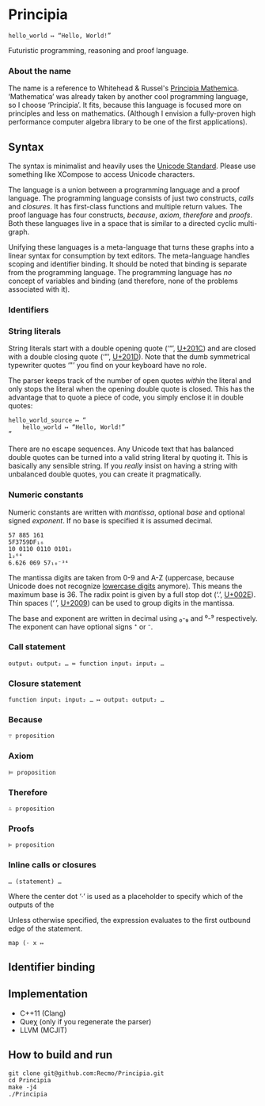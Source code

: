 Principia
=========

	hello_world ↦ “Hello, World!”

Futuristic programming, reasoning and proof language.

### About the name
The name is a reference to Whitehead & Russel's [Principia Mathemica](https://en.wikipedia.org/wiki/Principia_Mathematica). ‘Mathematica’ was already taken by another cool programming language, so I choose ‘Principia’. It fits, because this language is focused more on principles and less on mathematics. (Although I envision a fully-proven high performance computer algebra library to be one of the first applications).

Syntax
------

The syntax is minimalist and heavily uses the [Unicode Standard](http://www.unicode.org/versions/Unicode6.2.0/). Please use something like XCompose to access Unicode characters.

The language is a union between a programming language and a proof language. The programming language consists of just two constructs, *calls* and *closures*. It has first-class functions and multiple return values. The proof language has four constructs, *because*, *axiom*, *therefore* and *proofs*. Both these languages live in a space that is similar to a directed cyclic multi-graph.

Unifying these languages is a meta-language that turns these graphs into a linear syntax for consumption by text editors. The meta-language handles scoping and identifier binding. It should be noted that binding is separate from the programming language. The programming language has *no* concept of variables and binding (and therefore, none of the problems associated with it).

### Identifiers


### String literals
String literals start with a double opening quote (‘“’, [U+201C](http://www.fileformat.info/info/unicode/char/2009/index.htm)) and are closed with a double closing quote (‘”’,  [U+201D](http://www.fileformat.info/info/unicode/char/2009/index.htm)). Note that the dumb symmetrical typewriter quotes ‘"’ you find on your keyboard have no role.

The parser keeps track of the number of open quotes *within* the literal and only stops the literal when the opening double quote is closed. This has the advantage that to quote a piece of code, you simply enclose it in double quotes:

	hello_world_source ↦ “
		hello_world ↦ “Hello, World!”
	”

There are no escape sequences. Any Unicode text that has balanced double quotes can be turned into a valid string literal by quoting it. This is basically any sensible string. If you *really* insist on having a string with unbalanced double quotes, you can create it pragmatically.

### Numeric constants
Numeric constants are written with *mantissa*, optional *base* and optional signed *exponent*. If no base is specified it is assumed decimal.

	57 885 161
	5F3759DF₁₆
	10 0110 0110 0101₂
	1₂⁶⁴
	6.626 069 57₁₀⁻³⁴

The mantissa digits are taken from 0-9 and A-Z (uppercase, because Unicode does not recognize [lowercase digits](https://en.wikipedia.org/wiki/Lowercase_digits) anymore). This means the maximum base is 36.
The radix point is given by a full stop dot (‘.’, [U+002E](http://www.fileformat.info/info/unicode/char/002e/index.htm)).
Thin spaces (‘ ’, [U+2009](http://www.fileformat.info/info/unicode/char/2009/index.htm)) can be used to group digits in the mantissa.

The base and exponent are written in decimal using ₀-₉ and ⁰-⁹ respectively. The exponent can have optional signs ⁺ or ⁻.

### Call statement

	output₁ output₂ … ≔ function input₁ input₂ …

### Closure statement

	function input₁ input₂ … ↦ output₁ output₂ …

### Because

	∵ proposition

### Axiom

	⊨ proposition

### Therefore

	∴ proposition

### Proofs

	⊢ proposition

### Inline calls or closures

	… (statement) …

Where the center dot ‘·’ is used as a placeholder to specify which of the outputs of the 

Unless otherwise specified, the expression evaluates to the first outbound edge of the statement.

	map (· x ↦ 

Identifier binding
------------------



Implementation
--------------

* C++11 (Clang)
* Queχ (only if you regenerate the parser)
* LLVM (MCJIT)


How to build and run
--------------------

	git clone git@github.com:Recmo/Principia.git
	cd Principia
	make -j4
	./Principia
